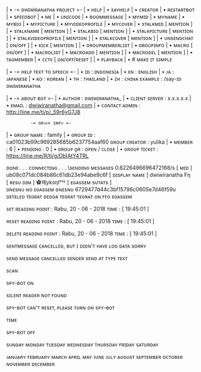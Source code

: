 | • -= ᴅᴡɪᴡiʀᴀɴᴀᴛʜᴀ ᴘʀᴏᴊᴇᴄᴛ =-
| • ʜᴇʟᴘ
| • sᴀʏʜᴇʟᴘ
| • ᴄʀᴇᴀᴛᴏʀ
| • ʀᴇsᴛᴀʀᴛʙᴏᴛ
| • sᴘᴇᴇᴅʙᴏᴛ
| • ᴍᴇ
| • ᴜɴɪᴄᴏᴅᴇ
| • ʙᴏᴏᴍᴍᴇssᴀɢᴇ
| • ᴍʏᴍɪᴅ
| • ᴍʏɴᴀᴍᴇ
| • ᴍʏʙɪᴏ
| • ᴍʏᴘɪᴄᴛᴜʀᴇ
| • ᴍʏᴠɪᴅᴇᴏᴘʀᴏғɪʟᴇ
| • ᴍʏᴄᴏᴠᴇʀ
| • sᴛᴀʟᴋᴍɪᴅ [ ᴍᴇɴᴛɪᴏɴ ]
| • sᴛᴀʟᴋɴᴀᴍᴇ [ ᴍᴇɴᴛɪᴏɴ ]
| • sᴛᴀʟᴋʙɪᴏ [ ᴍᴇɴᴛɪᴏɴ ]
| • sᴛᴀʟᴋᴘɪᴄᴛᴜʀᴇ [ ᴍᴇɴᴛɪᴏɴ ]
| • sᴛᴀʟᴋᴠɪᴅᴇᴏᴘʀᴏғɪʟᴇ [ ᴍᴇɴᴛɪᴏɴ ]
| • sᴛᴀʟᴋᴄᴏᴠᴇʀ [ ᴍᴇɴᴛɪᴏɴ ]
| • ᴜɴsᴇɴᴅᴄʜᴀᴛ [ ᴏɴ/ᴏғғ ]
| • ᴋɪᴄᴋ [ ᴍᴇɴᴛɪᴏɴ ]
| • ɢʀᴏᴜᴘᴍᴇᴍʙᴇʀʟɪsᴛ
| • ɢʀᴏᴜᴘɪɴғᴏ
| • ᴍᴀᴄʀᴏ [ ᴏɴ/ᴏғғ ]
| • ᴍᴀᴄʀᴏʟɪsᴛ
| • ᴍᴀᴄʀᴏᴀᴅᴅ [ ᴍᴇɴᴛɪᴏɴ ]
| • ᴍᴀᴄʀᴏᴅᴇʟ [ ᴍᴇɴᴛɪᴏɴ ]
| • ᴛᴀɢᴍᴇᴍʙᴇʀ
| • ᴄᴄᴛᴠ [ ᴏɴ/ᴏғғ/ʀᴇsᴇᴛ ]
| • ᴘʟᴀʏʙᴀᴄᴋ
| • # ᴍᴀᴋᴇ ɪᴛ sɪᴍᴘʟᴇ

| • -= ʜᴇʟᴘ ᴛᴇxᴛ ᴛᴏ sᴘᴇᴇᴄʜ =-
| • ɪᴅ : ɪɴᴅᴏɴᴇsɪᴀ
| • ᴇɴ : ᴇɴɢʟɪsʜ
| • ᴊᴀ : ᴊᴀᴘᴀɴᴇsᴇ
| • ᴋᴏ : ᴋᴏʀᴇᴀɴ
| • ᴛʜ : ᴛʜᴀɪʟᴀɴᴅ
| • ᴢʜ : ᴄʜɪɴᴀ
ᴇxᴀᴍᴘʟᴇ : /say-ɪᴅ ᴅᴡɪᴡɪʀᴀɴᴀᴛʜᴀ

| • -= ᴀʙᴏᴜᴛ ʙᴏᴛ =-
| • ᴀᴜᴛʜᴏʀ : ᴅᴡɪᴡɪʀᴀɴᴀᴛʜᴀ_
| • ᴄʟɪᴇɴᴛ sᴇʀᴠᴇʀ : x.x.x.x.x
| • ᴇᴍᴀɪʟ : dwiwiranatha@gmail.com
| • ᴄᴏɴᴛᴀᴄᴛ ᴀᴅᴍɪɴ : http://line.me/ti/p/_59r6yG7J8

             -= ɢʀᴏᴜᴘ ɪɴғᴏ =-
| • ɢʀᴏᴜᴘ ɴᴀᴍᴇ : family
| • ɢʀᴏᴜᴘ ɪᴅ : ca01023b99c969285685b6237754aaf60
ɢʀᴏᴜᴘ ᴄʀᴇᴀᴛᴏʀ : yulika
| • ᴍᴇᴍʙᴇʀ : 6
| • ᴘᴇɴᴅɪɴɢ : 0
| • ɢʀᴏᴜᴘ ǫʀ : ᴏᴘᴇɴ / ᴄʟᴏsᴇ
| • ɢʀᴏᴜᴘ ᴛɪᴄᴋᴇᴛ : https://line.me/R/ti/g/DbIAtY4TRL

ᴅᴏɴᴇ . . .
ᴄᴏɴɴᴇᴄᴛɪɴɢ . . .
\sᴇɴᴅɪɴɢ ᴍᴇssᴀɢᴇs 0.6226496696472168/s
[ ᴍɪᴅ ]
ub08c071dc084b86c61db23e94abe9c6f
[ ᴅɪsᴘʟᴀʏ ɴᴀᴍᴇ ]
dwiwiranatha ‮‮ ηF
[ sᴛᴀᴛᴜs ᴍᴇssᴀɢᴇ ]
ᴱᶻ°Iηsky체✿
[ ᴍɪᴅ ᴜsᴇʀ ]
u95f64d7e5060c69751fb3c44d7749276
ᴜɴsᴇɴᴅ ᴍᴇssᴀɢᴇ ᴏɴ
ᴜɴsᴇɴᴅ ᴍᴇssᴀɢᴇ ᴏғғ
ɴᴏ ᴛᴀʀɢᴇᴛ
ᴛᴀʀɢᴇᴛ ᴀᴅᴅᴇᴅ
ᴛᴀʀɢᴇᴛ ᴅᴇʟᴇᴛᴇᴅ

sᴇᴛ ʀᴇᴀᴅɪɴɢ ᴘᴏɪɴᴛ : 
Rabu, 20 - 06 - 2018
ᴛɪᴍᴇ : [ 19:45:01 ]

ʀᴇsᴇᴛ ʀᴇᴀᴅɪɴɢ ᴘᴏɪɴᴛ : 
Rabu, 20 - 06 - 2018
ᴛɪᴍᴇ : [ 19:45:01 ]

ᴅᴇʟᴇᴛᴇ ʀᴇᴀᴅɪɴɢ ᴘᴏɪɴᴛ : 
Rabu, 20 - 06 - 2018
ᴛɪᴍᴇ : [ 19:45:01 ]

sᴇɴᴛᴍᴇssᴀɢᴇ ᴄᴀɴᴄᴇʟʟᴇᴅ, ʙᴜᴛ ɪ ᴅɪᴅɴ'ᴛ ʜᴀᴠᴇ ʟᴏɢ ᴅᴀᴛᴀ sᴏʀʀʏ

sᴇɴᴅ ᴍᴇssᴀɢᴇ ᴄᴀɴᴄᴇʟʟᴇᴅ
sᴇɴᴅᴇʀ
sᴇɴᴅ ᴀᴛ
ᴛʏᴘᴇ
ᴛᴇxᴛ

sᴄᴀɴ

sᴘʏ-ʙᴏᴛ ᴏɴ

sɪʟᴇɴᴛ ʀᴇᴀᴅᴇʀ ɴᴏᴛ ғᴏᴜɴᴅ

sᴘʏ-ʙᴏᴛ ᴄᴀɴ'ᴛ ʀᴇsᴇᴛ, ᴘʟᴇᴀsᴇ ᴛᴜʀɴ ᴏɴ sᴘʏ-ʙᴏᴛ

ᴛɪᴍᴇ

sᴘʏ-ʙᴏᴛ ᴏғғ

sᴜɴᴅᴀʏ ᴍᴏɴᴅᴀʏ ᴛᴜᴇsᴅᴀʏ ᴡᴇᴅɴᴇsᴅᴀʏ ᴛʜᴜʀsᴅᴀʏ ғʀɪᴅᴀʏ sᴀᴛᴜʀᴅᴀʏ

ᴊᴀɴᴜᴀʀʏ ғᴇʙʀᴜᴀʀʏ ᴍᴀʀᴄʜ ᴀᴘʀɪʟ ᴍᴀʏ ᴊᴜɴᴇ ᴊᴜʟʏ ᴀᴜɢᴜsᴛ sᴇᴘᴛᴇᴍʙᴇʀ ᴏᴄᴛᴏʙᴇʀ ɴᴏᴠᴇᴍʙᴇʀ ᴅᴇᴄᴇᴍʙᴇʀ



